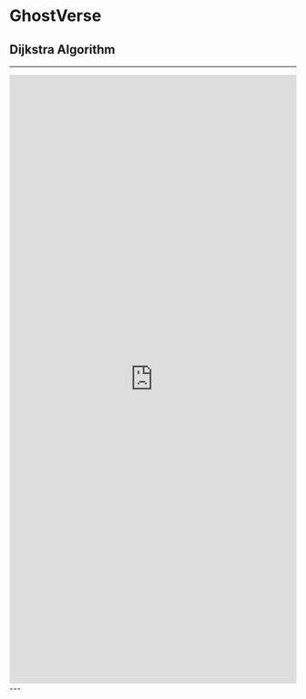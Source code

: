 # GhostVerse

## **Dijkstra Algorithm**

---
<div>
<iframe src="https://www.linkedin.com/embed/feed/update/urn:li:ugcPost:6937275522104123392" height="1070" width="504" frameborder="0" allowfullscreen="" title="Embedded post"></iframe>
</div>
---
